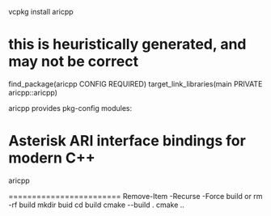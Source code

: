 vcpkg install aricpp

  # this is heuristically generated, and may not be correct
  find_package(aricpp CONFIG REQUIRED)
  target_link_libraries(main PRIVATE aricpp::aricpp)

aricpp provides pkg-config modules:

  # Asterisk ARI interface bindings for modern C++
  aricpp


  ========================
  Remove-Item -Recurse -Force build 
  or
  rm -rf build
  mkdir buid
  cd build
  cmake --build .
  cmake ..
